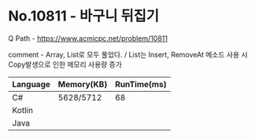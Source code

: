 # No.10811 - 바구니 뒤집기
Q Path - https://www.acmicpc.net/problem/10811

comment - Array, List로 모두 풀었다. / List는 Insert, RemoveAt 메소드 사용 시 Copy발생으로 인한 메모리 사용량 증가

Language | Memory(KB) | RunTime(ms)
------------ | ------------- | ------
C# | 5628/5712 | 68
Kotlin |  | 
Java |  | 